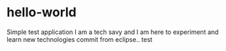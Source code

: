 # hello-world
Simple test application
I am a tech savy and I am here to experiment and learn new technologies
commit from eclipse.. test

